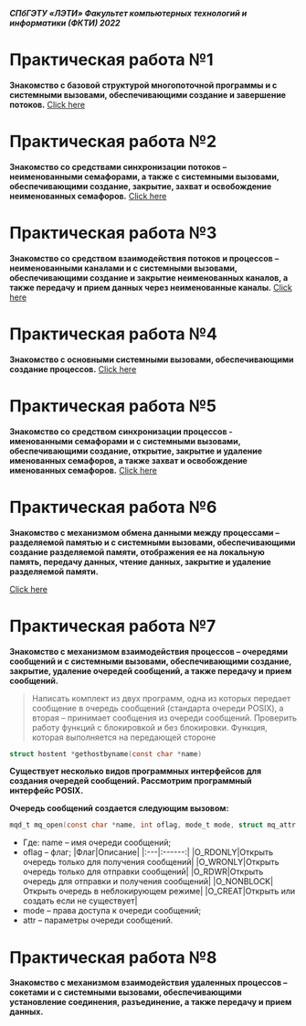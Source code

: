 ***СПбГЭТУ «ЛЭТИ»
Факультет компьютерных технологий и информатики (ФКТИ) 2022***
# Практическая работа №1
**Знакомство с базовой структурой многопоточной программы и с системными вызовами, обеспечивающими создание и завершение потоков.**
[Click here](/Lab1)
# Практическая работа №2
**Знакомство со средствами синхронизации потоков – неименованными семафорами, а также с системными вызовами, обеспечивающими создание, закрытие, захват и освобождение неименованных семафоров.**
[Click here](/Lab2)
# Практическая работа №3
**Знакомство со средством взаимодействия потоков и процессов – неименованными каналами и с системными вызовами, обеспечивающими создание и закрытие неименованных каналов, а также передачу и прием данных через неименованные каналы.**
[Click here](/Lab3)
# Практическая работа №4
**Знакомство с основными системными вызовами, обеспечивающими создание процессов.**
[Click here](/Lab4)
# Практическая работа №5
**Знакомство со средством синхронизации процессов - именованными семафорами и с системными вызовами, обеспечивающими создание, открытие, закрытие и удаление именованных семафоров, а также захват и освобождение именованных семафоров.**
[Click here](/Lab5)
# Практическая работа №6
**Знакомство с механизмом обмена данными между процессами – разделяемой памятью и с системными вызовами, обеспечивающими создание разделяемой памяти, отображения ее на локальную память, передачу данных, чтение данных, закрытие и удаление разделяемой памяти.**

[Click here](/Lab6)
# Практическая работа №7
**Знакомство с механизмом взаимодействия процессов – очередями сообщений и с системными вызовами, обеспечивающими создание, закрытие, удаление очередей сообщений, а также передачу и прием сообщений.**
>Написать комплект из двух программ, одна из которых передает сообщение в очередь сообщений (стандарта очереди POSIX), а вторая – принимает сообщения из очереди сообщений. Проверить работу функций с блокировкой и без блокировки.
>Функция, которая выполняется на передающей стороне
```c 
struct hostent *gethostbyname(const char *name) 
```
   **Существует несколько видов программных интерфейсов для создания очередей сообщений.
 Рассмотрим программный интерфейс POSIX.**

   **Очередь сообщений создается следующим вызовом:**
```c
mqd_t mq_open(const char *name, int oflag, mode_t mode, struct mq_attr *attr);
```
- Где: name – имя очереди сообщений;
- oflag – флаг;
    |Флаг|Описание|
    |:---|:------:|
    |O_RDONLY|Открыть очередь только для получения сообщений|
    |O_WRONLY|Открыть очередь только для отправки сообщений|
    |O_RDWR|Открыть очередь для отправки и получения сообщений|
    |O_NONBLOCK|Открыть очередь в неблокирующем режиме|
    |O_CREAT|Открыть или создать если не существует|
- mode – права доступа к очереди сообщений;
- attr – параметры очереди сообщений.
# Практическая работа №8
**Знакомство с механизмом взаимодействия удаленных процессов – сокетами и с системными вызовами, обеспечивающими установление соединения, разъединение, а также передачу и прием данных.**
